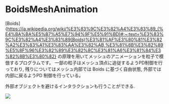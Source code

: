 # BoidsMeshAnimation
[Boids]{https://ja.wikipedia.org/wiki/%E3%83%9C%E3%82%A4%E3%83%89_(%E4%BA%BA%E5%B7%A5%E7%94%9F%E5%91%BD)#:~:text=%E3%83%9C%E3%82%A4%E3%83%89(Boids)%E3%81%AF%E3%80%81%E3%82%A2%E3%83%A1%E3%83%AA%E3%82%AB,%E3%81%8B%E3%82%89%E5%8F%96%E3%82%89%E3%82%8C%E3%81%A6%E3%81%84%E3%82%8B%E3%80%82} の原理を用いてメッシュのアニメーションを粒子で模倣するプログラムです。
一部の粒子はメッシュ頂点に追従するようPD制御を行っており, 残りについてはメッシュ内部では Boids に基づく自由状態, 外部では内部に戻るようPD 制御を行っている。

外部オブジェクトを避けるインタラクションも行うことができる.


[![](https://img.youtube.com/vi/wcvwxlFzYEA/0.jpg)](https://www.youtube.com/watch?v=wcvwxlFzYEA)
